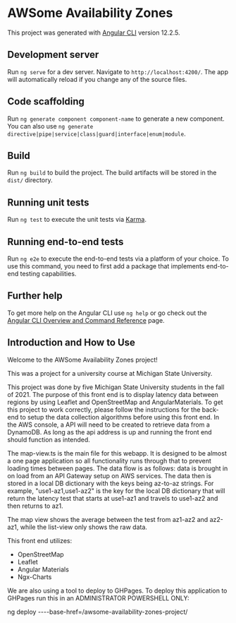 # AWSome Availability Zones

This project was generated with [Angular CLI](https://github.com/angular/angular-cli) version 12.2.5.

## Development server

Run `ng serve` for a dev server. Navigate to `http://localhost:4200/`. The app will automatically reload if you change any of the source files.

## Code scaffolding

Run `ng generate component component-name` to generate a new component. You can also use `ng generate directive|pipe|service|class|guard|interface|enum|module`.

## Build

Run `ng build` to build the project. The build artifacts will be stored in the `dist/` directory.

## Running unit tests

Run `ng test` to execute the unit tests via [Karma](https://karma-runner.github.io).

## Running end-to-end tests

Run `ng e2e` to execute the end-to-end tests via a platform of your choice. To use this command, you need to first add a package that implements end-to-end testing capabilities.

## Further help

To get more help on the Angular CLI use `ng help` or go check out the [Angular CLI Overview and Command Reference](https://angular.io/cli) page.

## Introduction and How to Use

Welcome to the AWSome Availability Zones project!


This was a project for a university course at Michigan State University. 

This project was done by five Michigan State University students in the fall of 2021. The purpose of this front end is to display latency data between regions by using Leaflet and OpenStreetMap and AngularMaterials. To get this project to work correctly, please follow the instructions for the back-end to setup the data collection algorithms before using this front end. In the AWS console, a API will need to be created to retrieve data from a DynamoDB. As long as the api address is up and running the front end should function as intended.


The map-view.ts is the main file for this webapp. It is designed to be almost a one page application so all functionality runs through that to prevent loading times between pages. The data flow is as follows: data is brought in on load from an API Gateway setup on AWS services. The data then is stored in a local DB dictionary with the keys being az-to-az strings. For example, "use1-az1,use1-az2" is the key for the local DB dictionary that will return the latency test that starts at use1-az1 and travels to use1-az2 and then returns to az1.

 The map view shows the average between the test from az1-az2 and az2-az1, while the list-view only shows the raw data. 

This front end utilizes:
- OpenStreetMap
- Leaflet
- Angular Materials 
- Ngx-Charts

We are also using a tool to deploy to GHPages. To deploy this application to GHPages run this in an ADMINISTRATOR POWERSHELL ONLY:

ng deploy ----base-href=/awsome-availability-zones-project/
